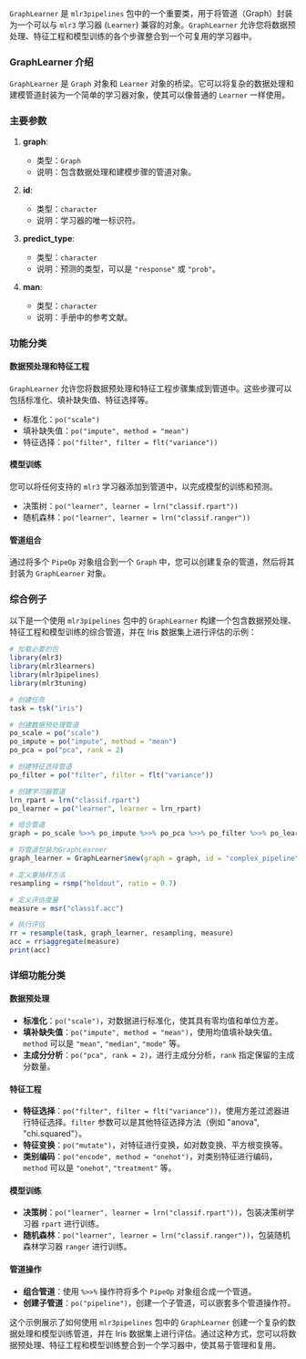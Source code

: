 `GraphLearner` 是 `mlr3pipelines` 包中的一个重要类，用于将管道（Graph）封装为一个可以与 `mlr3` 学习器 (`Learner`) 兼容的对象。`GraphLearner` 允许您将数据预处理、特征工程和模型训练的各个步骤整合到一个可复用的学习器中。

### GraphLearner 介绍

`GraphLearner` 是 `Graph` 对象和 `Learner` 对象的桥梁。它可以将复杂的数据处理和建模管道封装为一个简单的学习器对象，使其可以像普通的 `Learner` 一样使用。

### 主要参数

1. **graph**:
   - 类型：`Graph`
   - 说明：包含数据处理和建模步骤的管道对象。

2. **id**:
   - 类型：`character`
   - 说明：学习器的唯一标识符。

3. **predict_type**:
   - 类型：`character`
   - 说明：预测的类型，可以是 `"response"` 或 `"prob"`。

4. **man**:
   - 类型：`character`
   - 说明：手册中的参考文献。

### 功能分类

#### 数据预处理和特征工程

`GraphLearner` 允许您将数据预处理和特征工程步骤集成到管道中。这些步骤可以包括标准化、填补缺失值、特征选择等。

- 标准化：`po("scale")`
- 填补缺失值：`po("impute", method = "mean")`
- 特征选择：`po("filter", filter = flt("variance"))`

#### 模型训练

您可以将任何支持的 `mlr3` 学习器添加到管道中，以完成模型的训练和预测。

- 决策树：`po("learner", learner = lrn("classif.rpart"))`
- 随机森林：`po("learner", learner = lrn("classif.ranger"))`

#### 管道组合

通过将多个 `PipeOp` 对象组合到一个 `Graph` 中，您可以创建复杂的管道，然后将其封装为 `GraphLearner` 对象。

### 综合例子

以下是一个使用 `mlr3pipelines` 包中的 `GraphLearner` 构建一个包含数据预处理、特征工程和模型训练的综合管道，并在 Iris 数据集上进行评估的示例：

```r
# 加载必要的包
library(mlr3)
library(mlr3learners)
library(mlr3pipelines)
library(mlr3tuning)

# 创建任务
task = tsk("iris")

# 创建数据预处理管道
po_scale = po("scale")
po_impute = po("impute", method = "mean")
po_pca = po("pca", rank = 2)

# 创建特征选择管道
po_filter = po("filter", filter = flt("variance"))

# 创建学习器管道
lrn_rpart = lrn("classif.rpart")
po_learner = po("learner", learner = lrn_rpart)

# 组合管道
graph = po_scale %>>% po_impute %>>% po_pca %>>% po_filter %>>% po_learner

# 将管道包装为GraphLearner
graph_learner = GraphLearner$new(graph = graph, id = "complex_pipeline")

# 定义重抽样方法
resampling = rsmp("holdout", ratio = 0.7)

# 定义评估度量
measure = msr("classif.acc")

# 执行评估
rr = resample(task, graph_learner, resampling, measure)
acc = rr$aggregate(measure)
print(acc)
```

### 详细功能分类

#### 数据预处理
- **标准化**：`po("scale")`，对数据进行标准化，使其具有零均值和单位方差。
- **填补缺失值**：`po("impute", method = "mean")`，使用均值填补缺失值。`method` 可以是 `"mean"`, `"median"`, `"mode"` 等。
- **主成分分析**：`po("pca", rank = 2)`，进行主成分分析，`rank` 指定保留的主成分数量。

#### 特征工程
- **特征选择**：`po("filter", filter = flt("variance"))`，使用方差过滤器进行特征选择。`filter` 参数可以是其他特征选择方法（例如 "anova", "chi.squared"）。
- **特征变换**：`po("mutate")`，对特征进行变换，如对数变换、平方根变换等。
- **类别编码**：`po("encode", method = "onehot")`，对类别特征进行编码，`method` 可以是 `"onehot"`, `"treatment"` 等。

#### 模型训练
- **决策树**：`po("learner", learner = lrn("classif.rpart"))`，包装决策树学习器 `rpart` 进行训练。
- **随机森林**：`po("learner", learner = lrn("classif.ranger"))`，包装随机森林学习器 `ranger` 进行训练。

#### 管道操作
- **组合管道**：使用 `%>>%` 操作符将多个 `PipeOp` 对象组合成一个管道。
- **创建子管道**：`po("pipeline")`，创建一个子管道，可以嵌套多个管道操作符。

这个示例展示了如何使用 `mlr3pipelines` 包中的 `GraphLearner` 创建一个复杂的数据处理和模型训练管道，并在 Iris 数据集上进行评估。通过这种方式，您可以将数据预处理、特征工程和模型训练整合到一个学习器中，使其易于管理和复用。